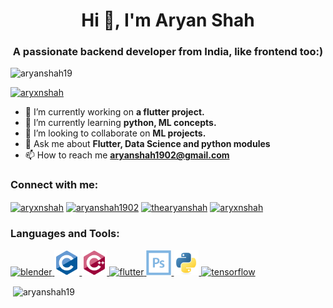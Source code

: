 <h1 align="center">Hi 👋, I'm Aryan Shah</h1>
<h3 align="center">A passionate backend developer from India, like frontend too:)</h3>

<p align="left"> <img src="https://komarev.com/ghpvc/?username=aryanshah19&label=Profile%20views&color=0e75b6&style=flat" alt="aryanshah19" /> </p>

<p align="left"> <a href="https://twitter.com/aryxnshah" target="blank"><img src="https://img.shields.io/twitter/follow/aryxnshah?logo=twitter&style=for-the-badge" alt="aryxnshah" /></a> </p>

- 🔭 I’m currently working on **a flutter project.**
- 🌱 I’m currently learning **python, ML concepts.**
- 🤝 I’m looking to collaborate on **ML projects.**
- 💬 Ask me about **Flutter, Data Science and python modules**
- 📫 How to reach me **aryanshah1902@gmail.com**

<h3 align="left">Connect with me:</h3>
<p align="left">
<a href="https://twitter.com/aryxnshah" target="blank"><img align="center" src="https://raw.githubusercontent.com/rahuldkjain/github-profile-readme-generator/master/src/images/icons/Social/twitter.svg" alt="aryxnshah" height="30" width="40" /></a>
<a href="https://linkedin.com/in/aryanshah1902" target="blank"><img align="center" src="https://raw.githubusercontent.com/rahuldkjain/github-profile-readme-generator/master/src/images/icons/Social/linked-in-alt.svg" alt="aryanshah1902" height="30" width="40" /></a>
<a href="https://www.codechef.com/users/thearyanshah" target="blank"><img align="center" src="https://cdn.jsdelivr.net/npm/simple-icons@3.1.0/icons/codechef.svg" alt="thearyanshah" height="30" width="40" /></a>
<a href="https://instagram.com/aryxnshah" target="blank"><img align="center" src="https://raw.githubusercontent.com/rahuldkjain/github-profile-readme-generator/master/src/images/icons/Social/instagram.svg" alt="aryxnshah" height="30" width="40" /></a>
</p>

<h3 align="left">Languages and Tools:</h3>
<p align="left"> <a href="https://www.blender.org/" target="_blank"> <img src="https://download.blender.org/branding/community/blender_community_badge_white.svg" alt="blender" width="40" height="40"/> </a> <a href="https://www.cprogramming.com/" target="_blank"> <img src="https://raw.githubusercontent.com/devicons/devicon/master/icons/c/c-original.svg" alt="c" width="40" height="40"/> </a> <a href="https://www.w3schools.com/cpp/" target="_blank"> <img src="https://raw.githubusercontent.com/devicons/devicon/master/icons/cplusplus/cplusplus-original.svg" alt="cplusplus" width="40" height="40"/> </a> <a href="https://flutter.dev" target="_blank"> <img src="https://www.vectorlogo.zone/logos/flutterio/flutterio-icon.svg" alt="flutter" width="40" height="40"/> </a> <a href="https://www.photoshop.com/en" target="_blank"> <img src="https://raw.githubusercontent.com/devicons/devicon/master/icons/photoshop/photoshop-line.svg" alt="photoshop" width="40" height="40"/> </a> <a href="https://www.python.org" target="_blank"> <img src="https://raw.githubusercontent.com/devicons/devicon/master/icons/python/python-original.svg" alt="python" width="40" height="40"/> </a> <a href="https://www.tensorflow.org" target="_blank"> <img src="https://www.vectorlogo.zone/logos/tensorflow/tensorflow-icon.svg" alt="tensorflow" width="40" height="40"/> </a> </p>

<p>&nbsp;<img align="center" src="https://github-readme-stats.vercel.app/api?username=aryanshah19&show_icons=true&locale=en" alt="aryanshah19" /></p>
